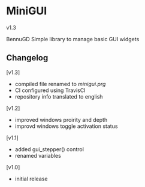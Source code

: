 # MiniGUI
v1.3

BennuGD Simple library to manage basic GUI widgets

## Changelog

[v1.3]

 - compiled file renamed to _minigui.prg_
 - CI configured using TravisCI
 - repository info translated to english

[v1.2]

 - improved windows proirity and depth
 - improvd windows toggle activation status

[v1.1]

 - added gui_stepper() control
 - renamed variables

[v1.0]

 - initial release

